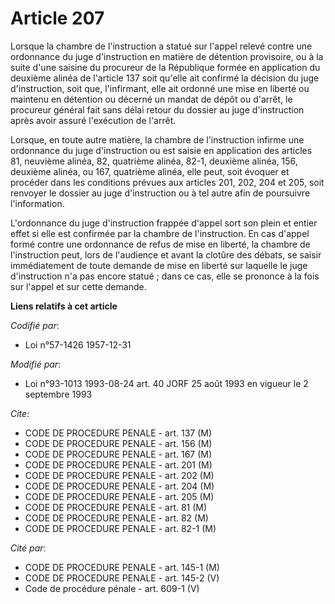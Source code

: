 # Article 207

Lorsque la chambre de l'instruction a statué sur l'appel relevé contre une ordonnance du juge d'instruction en matière de
détention provisoire, ou à la suite d'une saisine du procureur de la République formée en application du deuxième alinéa de
l'article 137 soit qu'elle ait confirmé la décision du juge d'instruction, soit que, l'infirmant, elle ait ordonné une mise
en liberté ou maintenu en détention ou décerné un mandat de dépôt ou d'arrêt, le procureur général fait sans délai retour du
dossier au juge d'instruction après avoir assuré l'exécution de l'arrêt.

Lorsque, en toute autre matière, la chambre de l'instruction infirme une ordonnance du juge d'instruction ou est saisie en
application des articles 81, neuvième alinéa, 82, quatrième alinéa, 82-1, deuxième alinéa, 156, deuxième alinéa, ou 167,
quatrième alinéa, elle peut, soit évoquer et procéder dans les conditions prévues aux articles 201, 202, 204 et 205, soit
renvoyer le dossier au juge d'instruction ou à tel autre afin de poursuivre l'information.

L'ordonnance du juge d'instruction frappée d'appel sort son plein et entier effet si elle est confirmée par la chambre de
l'instruction.    En cas d'appel formé contre une ordonnance de refus de mise en liberté, la chambre de l'instruction peut,
lors de l'audience et avant la clotûre des débats, se saisir immédiatement de toute demande de mise en liberté sur laquelle
le juge d'instruction n'a pas encore statué ; dans ce cas, elle se prononce à la fois sur l'appel et sur cette demande.

**Liens relatifs à cet article**

_Codifié par_:

  - Loi n°57-1426 1957-12-31

_Modifié par_:

  - Loi n°93-1013 1993-08-24 art. 40 JORF 25 août 1993 en vigueur le 2 septembre 1993

_Cite_:

  - CODE DE PROCEDURE PENALE - art. 137 (M)
  - CODE DE PROCEDURE PENALE - art. 156 (M)
  - CODE DE PROCEDURE PENALE - art. 167 (M)
  - CODE DE PROCEDURE PENALE - art. 201 (M)
  - CODE DE PROCEDURE PENALE - art. 202 (M)
  - CODE DE PROCEDURE PENALE - art. 204 (M)
  - CODE DE PROCEDURE PENALE - art. 205 (M)
  - CODE DE PROCEDURE PENALE - art. 81 (M)
  - CODE DE PROCEDURE PENALE - art. 82 (M)
  - CODE DE PROCEDURE PENALE - art. 82-1 (M)

_Cité par_:

  - CODE DE PROCEDURE PENALE - art. 145-1 (M)
  - CODE DE PROCEDURE PENALE - art. 145-2 (V)
  - Code de procédure pénale - art. 609-1 (V)

